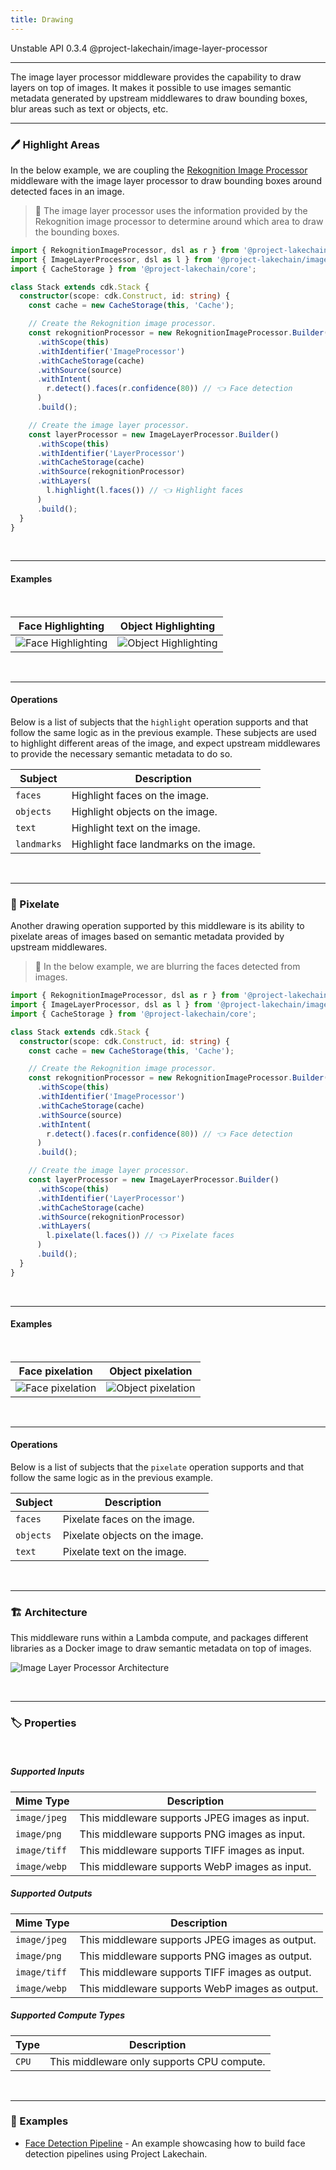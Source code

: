 ```yaml
---
title: Drawing
---
```


<span title="Label: Pro" data-view-component="true" class="Label Label--api text-uppercase">
  Unstable API
</span>
<span title="Label: Pro" data-view-component="true" class="Label Label--version text-uppercase">
  0.3.4
</span>
<span title="Label: Pro" data-view-component="true" class="Label Label--package">
  @project-lakechain/image-layer-processor
</span>
<br>

---

The image layer processor middleware provides the capability to draw layers on top of images. It makes it possible to use images semantic metadata generated by upstream middlewares to draw bounding boxes, blur areas such as text or objects, etc.

---

### 🖊️ Highlight Areas

In the below example, we are coupling the [Rekognition Image Processor](/project-lakechain/image-processing/rekognition-image-processor) middleware with the image layer processor to draw bounding boxes around detected faces in an image.

> 💁 The image layer processor uses the information provided by the Rekognition image processor to determine around which area to draw the bounding boxes.

```typescript
import { RekognitionImageProcessor, dsl as r } from '@project-lakechain/rekognition-image-processor';
import { ImageLayerProcessor, dsl as l } from '@project-lakechain/image-layer-processor';
import { CacheStorage } from '@project-lakechain/core';

class Stack extends cdk.Stack {
  constructor(scope: cdk.Construct, id: string) {
    const cache = new CacheStorage(this, 'Cache');

    // Create the Rekognition image processor.
    const rekognitionProcessor = new RekognitionImageProcessor.Builder()
      .withScope(this)
      .withIdentifier('ImageProcessor')
      .withCacheStorage(cache)
      .withSource(source)
      .withIntent(
        r.detect().faces(r.confidence(80)) // 👈 Face detection
      )
      .build();

    // Create the image layer processor.
    const layerProcessor = new ImageLayerProcessor.Builder()
      .withScope(this)
      .withIdentifier('LayerProcessor')
      .withCacheStorage(cache)
      .withSource(rekognitionProcessor)
      .withLayers(
        l.highlight(l.faces()) // 👈 Highlight faces
      )
      .build();
  }
}
```

<br>

---

#### Examples

<br>

| Face Highlighting  | Object Highlighting  |
| ------------------ | -------------------  |
| ![Face Highlighting](../../../assets/bounding-box-face-example.jpeg) | ![Object Highlighting](../../../assets/bounding-box-object-example.jpeg) |

<br>

---

#### Operations

Below is a list of subjects that the `highlight` operation supports and that follow the same logic as in the previous example. These subjects are used to highlight different areas of the image, and expect upstream middlewares to provide the necessary semantic metadata to do so.

| Subject | Description |
| ------- | ----------- |
| `faces` | Highlight faces on the image. |
| `objects` | Highlight objects on the image. |
| `text` | Highlight text on the image. |
| `landmarks` | Highlight face landmarks on the image. |

<br>

---

### 👾 Pixelate

Another drawing operation supported by this middleware is its ability to pixelate areas of images based on semantic metadata provided by upstream middlewares.

> 💁 In the below example, we are blurring the faces detected from images.

```typescript
import { RekognitionImageProcessor, dsl as r } from '@project-lakechain/rekognition-image-processor';
import { ImageLayerProcessor, dsl as l } from '@project-lakechain/image-layer-processor';
import { CacheStorage } from '@project-lakechain/core';

class Stack extends cdk.Stack {
  constructor(scope: cdk.Construct, id: string) {
    const cache = new CacheStorage(this, 'Cache');

    // Create the Rekognition image processor.
    const rekognitionProcessor = new RekognitionImageProcessor.Builder()
      .withScope(this)
      .withIdentifier('ImageProcessor')
      .withCacheStorage(cache)
      .withSource(source)
      .withIntent(
        r.detect().faces(r.confidence(80)) // 👈 Face detection
      )
      .build();

    // Create the image layer processor.
    const layerProcessor = new ImageLayerProcessor.Builder()
      .withScope(this)
      .withIdentifier('LayerProcessor')
      .withCacheStorage(cache)
      .withSource(rekognitionProcessor)
      .withLayers(
        l.pixelate(l.faces()) // 👈 Pixelate faces
      )
      .build();
  }
}
```

<br>

---

#### Examples

<br>

| Face pixelation    | Object pixelation   |
| ------------------ | ------------------- |
| ![Face pixelation](../../../assets/pixelation-face-example.jpeg) | ![Object pixelation](../../../assets/pixelation-object-example.jpeg) |

<br>

---

#### Operations

Below is a list of subjects that the `pixelate` operation supports and that follow the same logic as in the previous example.

| Subject | Description |
| ------- | ----------- |
| `faces` | Pixelate faces on the image. |
| `objects` | Pixelate objects on the image. |
| `text` | Pixelate text on the image. |

<br>

---

### 🏗️ Architecture

This middleware runs within a Lambda compute, and packages different libraries as a Docker image to draw semantic metadata on top of images.

![Image Layer Processor Architecture](../../../assets/image-layer-processor-architecture.png)

<br>

---

### 🏷️ Properties

<br>

##### Supported Inputs

|  Mime Type  | Description |
| ----------- | ----------- |
| `image/jpeg` | This middleware supports JPEG images as input. |
| `image/png` | This middleware supports PNG images as input. |
| `image/tiff` | This middleware supports TIFF images as input. |
| `image/webp` | This middleware supports WebP images as input. |

##### Supported Outputs

|  Mime Type  | Description |
| ----------- | ----------- |
| `image/jpeg` | This middleware supports JPEG images as output. |
| `image/png` | This middleware supports PNG images as output. |
| `image/tiff` | This middleware supports TIFF images as output. |
| `image/webp` | This middleware supports WebP images as output. |

##### Supported Compute Types

| Type  | Description |
| ----- | ----------- |
| `CPU` | This middleware only supports CPU compute. |

<br>

---

### 📖 Examples

- [Face Detection Pipeline](https://github.com/awslabs/project-lakechain/tree/main/examples/simple-pipelines/face-detection-pipeline) - An example showcasing how to build face detection pipelines using Project Lakechain.
